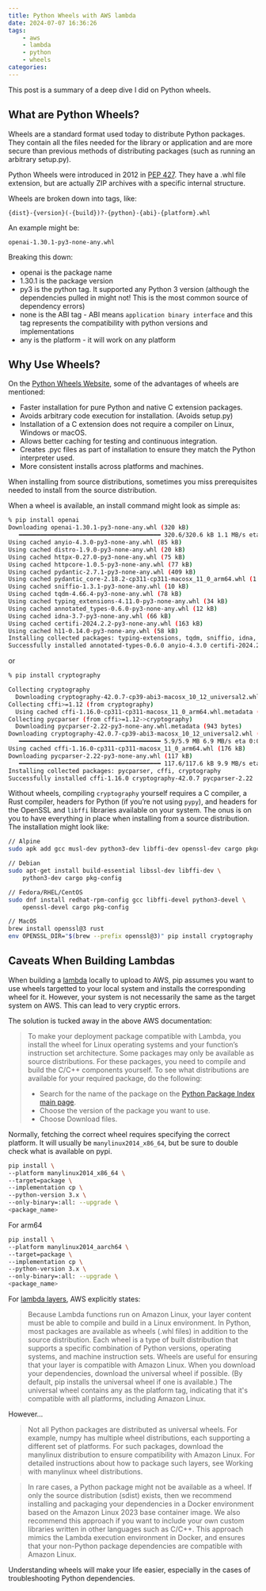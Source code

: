 ```yaml
---
title: Python Wheels with AWS lambda
date: 2024-07-07 16:36:26
tags:
    - aws
    - lambda
    - python
    - wheels
categories:
---
```


This post is a summary of a deep dive I did on Python wheels.

## What are Python Wheels?

Wheels are a standard format used today to distribute Python packages. They contain all the files needed for the library or application and are more secure than previous methods of distributing packages (such as running an arbitrary setup.py).

Python Wheels were introduced in 2012 in [PEP 427](https://peps.python.org/pep-0427/). They have a .whl file extension, but are actually ZIP archives with a specific internal structure.

Wheels are broken down into tags, like:

```
{dist}-{version}(-{build})?-{python}-{abi}-{platform}.whl
```

An example might be:

```
openai-1.30.1-py3-none-any.whl
```

Breaking this down:

-   openai is the package name
-   1.30.1 is the package version
-   py3 is the python tag. It supported any Python 3 version (although the dependencies pulled in might not! This is the most common source of dependency errors)
-   none is the ABI tag - ABI means `application binary interface` and this tag represents the compatibility with python versions and implementations
-   any is the platform - it will work on any platform

## Why Use Wheels?

On the [Python Wheels Website](https://pythonwheels.com/), some of the advantages of wheels are mentioned:

-   Faster installation for pure Python and native C extension packages.
-   Avoids arbitrary code execution for installation. (Avoids setup.py)
-   Installation of a C extension does not require a compiler on Linux, Windows or macOS.
-   Allows better caching for testing and continuous integration.
-   Creates .pyc files as part of installation to ensure they match the Python interpreter used.
-   More consistent installs across platforms and machines.

When installing from source distributions, sometimes you miss prerequisites needed to install from the source distribution.

When a wheel is available, an install command might look as simple as:

```bash
% pip install openai
Downloading openai-1.30.1-py3-none-any.whl (320 kB)
   ━━━━━━━━━━━━━━━━━━━━━━━━━━━━━━━━━━━━━━━━ 320.6/320.6 kB 1.1 MB/s eta 0:00:00
Using cached anyio-4.3.0-py3-none-any.whl (85 kB)
Using cached distro-1.9.0-py3-none-any.whl (20 kB)
Using cached httpx-0.27.0-py3-none-any.whl (75 kB)
Using cached httpcore-1.0.5-py3-none-any.whl (77 kB)
Using cached pydantic-2.7.1-py3-none-any.whl (409 kB)
Using cached pydantic_core-2.18.2-cp311-cp311-macosx_11_0_arm64.whl (1.8 MB)
Using cached sniffio-1.3.1-py3-none-any.whl (10 kB)
Using cached tqdm-4.66.4-py3-none-any.whl (78 kB)
Using cached typing_extensions-4.11.0-py3-none-any.whl (34 kB)
Using cached annotated_types-0.6.0-py3-none-any.whl (12 kB)
Using cached idna-3.7-py3-none-any.whl (66 kB)
Using cached certifi-2024.2.2-py3-none-any.whl (163 kB)
Using cached h11-0.14.0-py3-none-any.whl (58 kB)
Installing collected packages: typing-extensions, tqdm, sniffio, idna, h11, distro, certifi, annotated-types, pydantic-core, httpcore, anyio, pydantic, httpx, openai
Successfully installed annotated-types-0.6.0 anyio-4.3.0 certifi-2024.2.2 distro-1.9.0 h11-0.14.0 httpcore-1.0.5 httpx-0.27.0 idna-3.7 openai-1.30.1 pydantic-2.7.1 pydantic-core-2.18.2 sniffio-1.3.1 tqdm-4.66.4 typing-extensions-4.11.0
```

or

```bash
% pip install cryptography

Collecting cryptography
  Downloading cryptography-42.0.7-cp39-abi3-macosx_10_12_universal2.whl.metadata (5.3 kB)
Collecting cffi>=1.12 (from cryptography)
  Using cached cffi-1.16.0-cp311-cp311-macosx_11_0_arm64.whl.metadata (1.5 kB)
Collecting pycparser (from cffi>=1.12->cryptography)
  Downloading pycparser-2.22-py3-none-any.whl.metadata (943 bytes)
Downloading cryptography-42.0.7-cp39-abi3-macosx_10_12_universal2.whl (5.9 MB)
   ━━━━━━━━━━━━━━━━━━━━━━━━━━━━━━━━━━━━━━━━ 5.9/5.9 MB 6.9 MB/s eta 0:00:00
Using cached cffi-1.16.0-cp311-cp311-macosx_11_0_arm64.whl (176 kB)
Downloading pycparser-2.22-py3-none-any.whl (117 kB)
   ━━━━━━━━━━━━━━━━━━━━━━━━━━━━━━━━━━━━━━━━ 117.6/117.6 kB 9.9 MB/s eta 0:00:00
Installing collected packages: pycparser, cffi, cryptography
Successfully installed cffi-1.16.0 cryptography-42.0.7 pycparser-2.22
```

Without wheels, compiling `cryptography` yourself requires a C compiler, a Rust compiler, headers for Python (if you’re not using `pypy`), and headers for the OpenSSL and `libffi` libraries available on your system. The onus is on you to have everything in place when installing from a source distribution. The installation might look like:

```bash
// Alpine
sudo apk add gcc musl-dev python3-dev libffi-dev openssl-dev cargo pkgconfig

// Debian
sudo apt-get install build-essential libssl-dev libffi-dev \
    python3-dev cargo pkg-config

// Fedora/RHEL/CentOS
sudo dnf install redhat-rpm-config gcc libffi-devel python3-devel \
    openssl-devel cargo pkg-config

// MacOS
brew install openssl@3 rust
env OPENSSL_DIR="$(brew --prefix openssl@3)" pip install cryptography
```

## Caveats When Building Lambdas

When building a [lambda](https://docs.aws.amazon.com/lambda/latest/dg/python-package.html) locally to upload to AWS, pip assumes you want to use wheels targetted to your local system and installs the corresponding wheel for it. However, your system is not necessarily the same as the target system on AWS. This can lead to very cryptic errors.

The solution is tucked away in the above AWS documentation:

> To make your deployment package compatible with Lambda, you install the wheel for Linux operating systems and your function’s instruction set architecture.
> Some packages may only be available as source distributions. For these packages, you need to compile and build the C/C++ components yourself.
> To see what distributions are available for your required package, do the following:
>
> -   Search for the name of the package on the [Python Package Index main page](https://pypi.org/).
> -   Choose the version of the package you want to use.
> -   Choose Download files.

Normally, fetching the correct wheel requires specifying the correct platform. It will usually be `manylinux2014_x86_64`, but be sure to double check what is available on pypi.

```bash
pip install \
--platform manylinux2014_x86_64 \
--target=package \
--implementation cp \
--python-version 3.x \
--only-binary=:all: --upgrade \
<package_name>
```

For arm64

```bash
pip install \
--platform manylinux2014_aarch64 \
--target=package \
--implementation cp \
--python-version 3.x \
--only-binary=:all: --upgrade \
<package_name>
```

For [lambda layers](https://docs.aws.amazon.com/lambda/latest/dg/python-layers.html), AWS explicitly states:

> Because Lambda functions run on Amazon Linux, your layer content must be able to compile and build in a Linux environment.
> In Python, most packages are available as wheels (.whl files) in addition to the source distribution. Each wheel is a type of built distribution that supports a specific combination of Python versions, operating systems, and machine instruction sets.
> Wheels are useful for ensuring that your layer is compatible with Amazon Linux. When you download your dependencies, download the universal wheel if possible. (By default, pip installs the universal wheel if one is available.) The universal wheel contains any as the platform tag, indicating that it's compatible with all platforms, including Amazon Linux.

However...

> Not all Python packages are distributed as universal wheels. For example, numpy has multiple wheel distributions, each supporting a different set of platforms. For such packages, download the manylinux distribution to ensure compatibility with Amazon Linux. For detailed instructions about how to package such layers, see Working with manylinux wheel distributions.

> In rare cases, a Python package might not be available as a wheel. If only the source distribution (sdist) exists, then we recommend installing and packaging your dependencies in a Docker environment based on the Amazon Linux 2023 base container image. We also recommend this approach if you want to include your own custom libraries written in other languages such as C/C++. This approach mimics the Lambda execution environment in Docker, and ensures that your non-Python package dependencies are compatible with Amazon Linux.

Understanding wheels will make your life easier, especially in the cases of troubleshooting Python dependencies.
